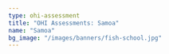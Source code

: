 ```yaml
---
type: ohi-assessment
title: "OHI Assessments: Samoa"
name: "Samoa"
bg_image: "/images/banners/fish-school.jpg"
---
```

